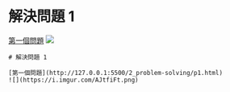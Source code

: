 # 解決問題 1

[第一個問題](http://127.0.0.1:5500/2_problem-solving/p1.html)
![](https://i.imgur.com/AJtfiFt.png)

```
# 解決問題 1

[第一個問題](http://127.0.0.1:5500/2_problem-solving/p1.html)
![](https://i.imgur.com/AJtfiFt.png)
```
